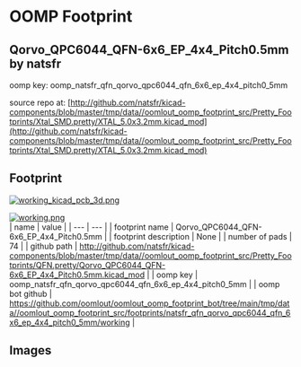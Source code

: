 # OOMP Footprint  
## Qorvo_QPC6044_QFN-6x6_EP_4x4_Pitch0.5mm  by natsfr  
  
oomp key: oomp_natsfr_qfn_qorvo_qpc6044_qfn_6x6_ep_4x4_pitch0_5mm  
  
source repo at: [http://github.com/natsfr/kicad-components/blob/master/tmp/data//oomlout_oomp_footprint_src/Pretty_Footprints/Xtal_SMD.pretty/XTAL_5.0x3.2mm.kicad_mod](http://github.com/natsfr/kicad-components/blob/master/tmp/data//oomlout_oomp_footprint_src/Pretty_Footprints/Xtal_SMD.pretty/XTAL_5.0x3.2mm.kicad_mod)  
## Footprint  
  
[![working_kicad_pcb_3d.png](working_kicad_pcb_3d_600.png)](working_kicad_pcb_3d.png)  
  
[![working.png](working_600.png)](working.png)  
| name | value | 
| --- | --- | 
| footprint name | Qorvo_QPC6044_QFN-6x6_EP_4x4_Pitch0.5mm | 
| footprint description | None | 
| number of pads | 74 | 
| github path | http://github.com/natsfr/kicad-components/blob/master/tmp/data//oomlout_oomp_footprint_src/Pretty_Footprints/QFN.pretty/Qorvo_QPC6044_QFN-6x6_EP_4x4_Pitch0.5mm.kicad_mod | 
| oomp key | oomp_natsfr_qfn_qorvo_qpc6044_qfn_6x6_ep_4x4_pitch0_5mm | 
| oomp bot github | https://github.com/oomlout/oomlout_oomp_footprint_bot/tree/main/tmp/data//oomlout_oomp_footprint_src/footprints/natsfr_qfn_qorvo_qpc6044_qfn_6x6_ep_4x4_pitch0_5mm/working | 
## Images  
